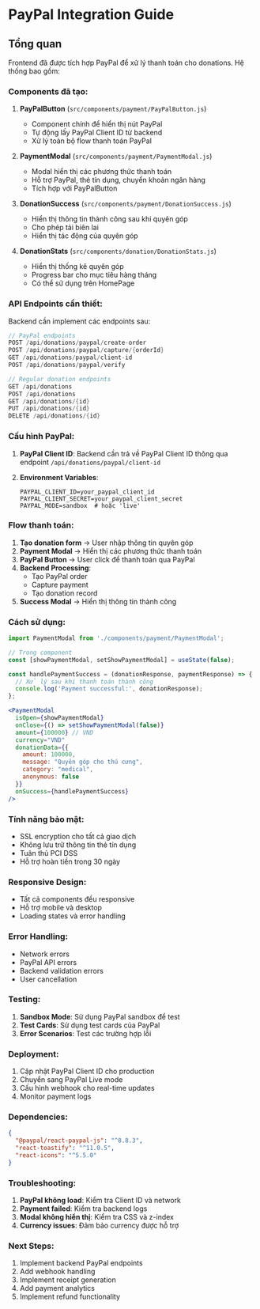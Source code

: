# PayPal Integration Guide

## Tổng quan

Frontend đã được tích hợp PayPal để xử lý thanh toán cho donations. Hệ thống bao gồm:

### Components đã tạo:

1. **PayPalButton** (`src/components/payment/PayPalButton.js`)
   - Component chính để hiển thị nút PayPal
   - Tự động lấy PayPal Client ID từ backend
   - Xử lý toàn bộ flow thanh toán PayPal

2. **PaymentModal** (`src/components/payment/PaymentModal.js`)
   - Modal hiển thị các phương thức thanh toán
   - Hỗ trợ PayPal, thẻ tín dụng, chuyển khoản ngân hàng
   - Tích hợp với PayPalButton

3. **DonationSuccess** (`src/components/payment/DonationSuccess.js`)
   - Hiển thị thông tin thành công sau khi quyên góp
   - Cho phép tải biên lai
   - Hiển thị tác động của quyên góp

4. **DonationStats** (`src/components/donation/DonationStats.js`)
   - Hiển thị thống kê quyên góp
   - Progress bar cho mục tiêu hàng tháng
   - Có thể sử dụng trên HomePage

### API Endpoints cần thiết:

Backend cần implement các endpoints sau:

```java
// PayPal endpoints
POST /api/donations/paypal/create-order
POST /api/donations/paypal/capture/{orderId}
GET /api/donations/paypal/client-id
POST /api/donations/paypal/verify

// Regular donation endpoints
GET /api/donations
POST /api/donations
GET /api/donations/{id}
PUT /api/donations/{id}
DELETE /api/donations/{id}
```

### Cấu hình PayPal:

1. **PayPal Client ID**: Backend cần trả về PayPal Client ID thông qua endpoint `/api/donations/paypal/client-id`

2. **Environment Variables**: 
   ```env
   PAYPAL_CLIENT_ID=your_paypal_client_id
   PAYPAL_CLIENT_SECRET=your_paypal_client_secret
   PAYPAL_MODE=sandbox  # hoặc 'live'
   ```

### Flow thanh toán:

1. **Tạo donation form** → User nhập thông tin quyên góp
2. **Payment Modal** → Hiển thị các phương thức thanh toán
3. **PayPal Button** → User click để thanh toán qua PayPal
4. **Backend Processing**:
   - Tạo PayPal order
   - Capture payment
   - Tạo donation record
5. **Success Modal** → Hiển thị thông tin thành công

### Cách sử dụng:

```jsx
import PaymentModal from './components/payment/PaymentModal';

// Trong component
const [showPaymentModal, setShowPaymentModal] = useState(false);

const handlePaymentSuccess = (donationResponse, paymentResponse) => {
  // Xử lý sau khi thanh toán thành công
  console.log('Payment successful:', donationResponse);
};

<PaymentModal
  isOpen={showPaymentModal}
  onClose={() => setShowPaymentModal(false)}
  amount={100000} // VND
  currency="VND"
  donationData={{
    amount: 100000,
    message: "Quyên góp cho thú cưng",
    category: "medical",
    anonymous: false
  }}
  onSuccess={handlePaymentSuccess}
/>
```

### Tính năng bảo mật:

- SSL encryption cho tất cả giao dịch
- Không lưu trữ thông tin thẻ tín dụng
- Tuân thủ PCI DSS
- Hỗ trợ hoàn tiền trong 30 ngày

### Responsive Design:

- Tất cả components đều responsive
- Hỗ trợ mobile và desktop
- Loading states và error handling

### Error Handling:

- Network errors
- PayPal API errors
- Backend validation errors
- User cancellation

### Testing:

1. **Sandbox Mode**: Sử dụng PayPal sandbox để test
2. **Test Cards**: Sử dụng test cards của PayPal
3. **Error Scenarios**: Test các trường hợp lỗi

### Deployment:

1. Cập nhật PayPal Client ID cho production
2. Chuyển sang PayPal Live mode
3. Cấu hình webhook cho real-time updates
4. Monitor payment logs

### Dependencies:

```json
{
  "@paypal/react-paypal-js": "^8.8.3",
  "react-toastify": "^11.0.5",
  "react-icons": "^5.5.0"
}
```

### Troubleshooting:

1. **PayPal không load**: Kiểm tra Client ID và network
2. **Payment failed**: Kiểm tra backend logs
3. **Modal không hiển thị**: Kiểm tra CSS và z-index
4. **Currency issues**: Đảm bảo currency được hỗ trợ

### Next Steps:

1. Implement backend PayPal endpoints
2. Add webhook handling
3. Implement receipt generation
4. Add payment analytics
5. Implement refund functionality 